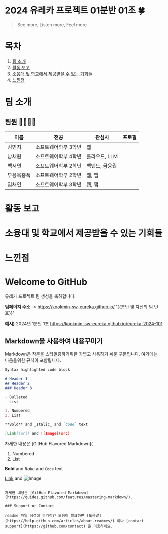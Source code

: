 # 2024 유레카 프로젝트 01분반 01조 🍀
> See more, Listen more, Feel more

# 목차
1. [팀 소개](#팀-소개)
2. [활동 보고](#활동-보고)
3. [소융대 및 학교에서 제공받을 수 있는 기회들](#소융대-및-학교에서-제공받을-수-있는-기회들)
4. [느낀점](#느낀점)


# 팀 소개
## 팀원 👩‍💻👨‍💻
| 이름        | 전공           | 관심사                                  | 프로필                         |
|-------------|----------------|------------------------------------------|-----------------------------------|
| 김민지      | 소프트웨어학부 3학년           | 웹                        |         |
| 남채원      | 소프트웨어학부 4학년  | 클라우드, LLM        | |
| 백서연      | 소프트웨어학부 2학년 | 백앤드, 금융권        | |
| 부응옥홍푹      | 소프트웨어학부 2학년       | 웹, 앱             | |
| 임채연      | 소프트웨어학부 3학년       | 웹, 앱              | |

# 활동 보고

# 소융대 및 학교에서 제공받을 수 있는 기회들

# 느낀점









# Welcome to GitHub
유레카 프로젝트 팀 생성을 축하합니다.

**팀페이지 주소** -> https://kookmin-sw-eureka.github.io/ '{{분반 및 자신의 팀 번호}}'

**예시)** 2024년 1분반 1조  https://kookmin-sw-eureka.github.io/eureka-2024-101

## Markdown을 사용하여 내용꾸미기

Markdown은 작문을 스타일링하기위한 가볍고 사용하기 쉬운 구문입니다. 여기에는 다음을위한 규칙이 포함됩니다.

```markdown
Syntax highlighted code block

# Header 1
## Header 2
### Header 3

- Bulleted
- List

1. Numbered
2. List

**Bold** and _Italic_ and `Code` text

[Link](url) and ![Image](src)
```

자세한 내용은 [GitHub Flavored Markdown](
1. Numbered
2. List

**Bold** and _Italic_ and `Code` text

[Link](url) and ![Image](src)
```

자세한 내용은 [GitHub Flavored Markdown](https://guides.github.com/features/mastering-markdown/).

### Support or Contact

readme 파일 생성에 추가적인 도움이 필요하면 [도움말](https://help.github.com/articles/about-readmes/) 이나 [contact support](https://github.com/contact) 을 이용하세요.
